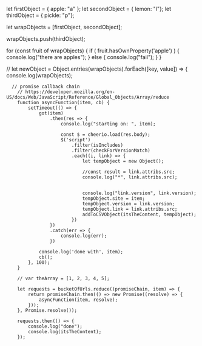 let firstObject = { apple: "a" };
let secondObject = { lemon: "l"};
let thirdObject = { pickle: "p"};

let wrapObjects = [firstObject, secondObject]; 

wrapObjects.push(thirdObject);

for (const fruit of wrapObjects) {
  if ( fruit.hasOwnProperty('apple') ) {
    console.log("there are apples");
  } else {
    console.log("fail");
  }
}



// let newObject = Object.entries(wrapObjects).forEach([key, value]) => {
console.log(wrapObjects);



```
  // promise callback chain
    // https://developer.mozilla.org/en-US/docs/Web/JavaScript/Reference/Global_Objects/Array/reduce
    function asyncFunction(item, cb) {
        setTimeout(() => {
            got(item)
                .then(res => {
                    console.log("starting on: ", item);

                    const $ = cheerio.load(res.body);
                    $('script')
                        .filter(isIncludes)
                        .filter(checkForVersionMatch)
                        .each((i, link) => {
                            let tempObject = new Object();

                            //const result = link.attribs.src;
                            console.log("*", link.attribs.src);


                            console.log("link.version", link.version);
                            tempObject.site = item;
                            tempObject.version = link.version;
                            tempObject.link = link.attribs.src;
                            addToCSVObject(itsTheContent, tempObject);
                        })
                })
                .catch(err => {
                    console.log(err);
                })

            console.log('done with', item);
            cb();
        }, 100);
    }

    // var theArray = [1, 2, 3, 4, 5];

    let requests = bucketOfUrls.reduce((promiseChain, item) => {
        return promiseChain.then(() => new Promise((resolve) => {
            asyncFunction(item, resolve);
        }));
    }, Promise.resolve());

    requests.then(() => {
        console.log("done");
        console.log(itsTheContent);
    });
```